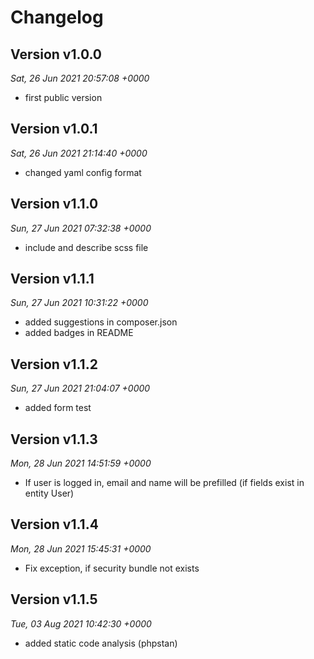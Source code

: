 # Changelog

## Version v1.0.0
*Sat, 26 Jun 2021 20:57:08 +0000*
- first public version


## Version v1.0.1
*Sat, 26 Jun 2021 21:14:40 +0000*
- changed yaml config format


## Version v1.1.0
*Sun, 27 Jun 2021 07:32:38 +0000*
- include and describe scss file


## Version v1.1.1
*Sun, 27 Jun 2021 10:31:22 +0000*
- added suggestions in composer.json
- added badges in README


## Version v1.1.2
*Sun, 27 Jun 2021 21:04:07 +0000*
- added form test


## Version v1.1.3
*Mon, 28 Jun 2021 14:51:59 +0000*
- If user is logged in, email and name will be prefilled (if fields exist in entity User)


## Version v1.1.4
*Mon, 28 Jun 2021 15:45:31 +0000*
- Fix exception, if security bundle not exists


## Version v1.1.5
*Tue, 03 Aug 2021 10:42:30 +0000*
- added static code analysis (phpstan)
